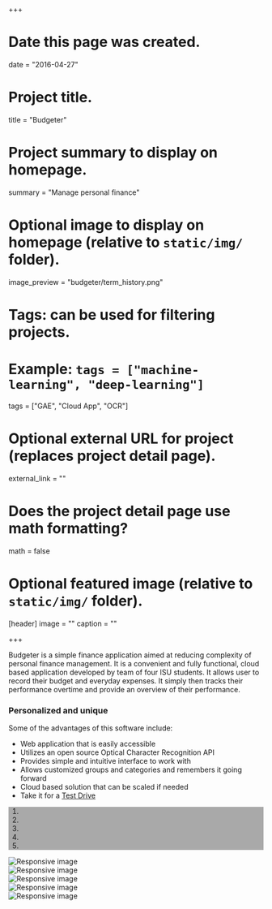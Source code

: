 +++
# Date this page was created.
date = "2016-04-27"

# Project title.
title = "Budgeter"

# Project summary to display on homepage.
summary = "Manage personal finance"

# Optional image to display on homepage (relative to `static/img/` folder).
image_preview = "budgeter/term_history.png"

# Tags: can be used for filtering projects.
# Example: `tags = ["machine-learning", "deep-learning"]`
tags = ["GAE", "Cloud App", "OCR"]

# Optional external URL for project (replaces project detail page).
external_link = ""

# Does the project detail page use math formatting?
math = false

# Optional featured image (relative to `static/img/` folder).
[header]
image = ""
caption = ""

+++

Budgeter is a simple finance application aimed at reducing complexity of personal finance management. It is a convenient and fully functional, cloud based application developed by team of four ISU students.
It allows user to record their budget and everyday expenses. It simply then tracks their performance overtime and provide an overview of their performance. 

### Personalized and unique
Some of the advantages of this software include:

* Web application that is easily accessible
* Utilizes an open source Optical Character Recognition API
* Provides simple and intuitive interface to work with
* Allows customized groups and categories and remembers it going forward
* Cloud based solution that can be scaled if needed
* Take it for a <a href="http://rtrack-141420.appspot.com/" target="_blank">Test Drive</a>

<div id="carousel-budgeter" class="carousel slide" data-ride="carousel">
  <ol style="background-color:darkgrey" class="carousel-indicators">
    <li data-target="#carousel-budgeter" data-slide-to="0" class="active"></li>
    <li data-target="#carousel-budgeter" data-slide-to="1"></li>
    <li data-target="#carousel-budgeter" data-slide-to="2"></li>
    <li data-target="#carousel-budgeter" data-slide-to="3"></li>
    <li data-target="#carousel-budgeter" data-slide-to="4"></li>
  </ol>

  <div class="carousel-inner" role="listbox">
    <div class="item active">
      <img src="/img/budgeter/term_summary.png" class="img-responsive" alt="Responsive image">
      <div class="carousel-caption">
      </div>
    </div>
    <div class="item">
      <img src="/img/budgeter/manual_entry.png" class="img-responsive" alt="Responsive image">
      <div class="carousel-caption">
      </div>
    </div>
    <div class="item">
      <img src="/img/budgeter/groupped_expenses.png" class="img-responsive" alt="Responsive image">
      <div class="carousel-caption">
      </div>
    </div>
    <div class="item">
      <img src="/img/budgeter/term_category.png" class="img-responsive" alt="Responsive image">
      <div class="carousel-caption">
      </div>
    </div>
    <div class="item">
      <img src="/img/budgeter/term_history.png" class="img-responsive" alt="Responsive image">
      <div class="carousel-caption">
      </div>
    </div>
  </div>
</div>
